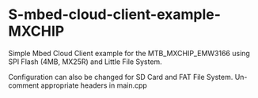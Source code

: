 # S-mbed-cloud-client-example-MXCHIP

Simple Mbed Cloud Client example for the MTB_MXCHIP_EMW3166 using SPI Flash (4MB, MX25R) and Little File System.

Configuration can also be changed for SD Card and FAT File System. Un-comment appropriate headers in main.cpp
